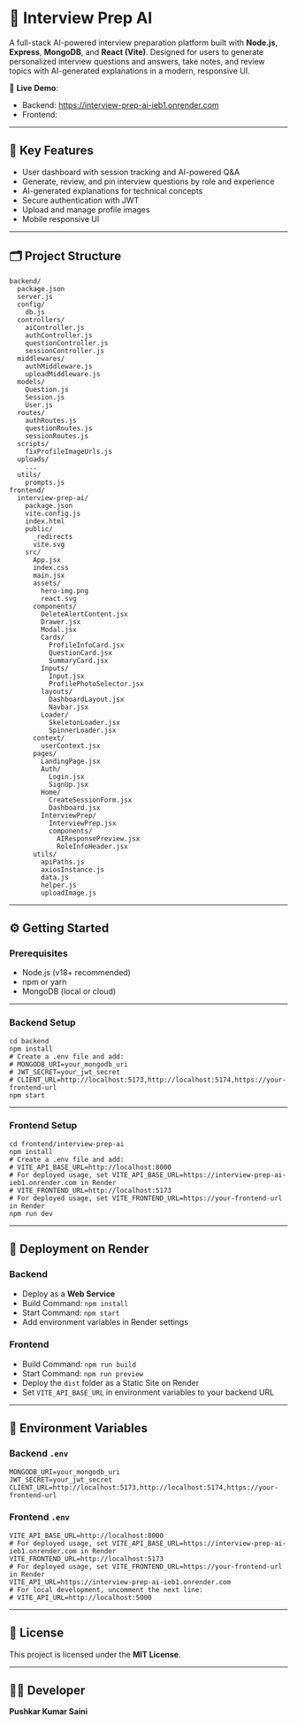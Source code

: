 # 📝 Interview Prep AI

A full-stack AI-powered interview preparation platform built with **Node.js**, **Express**, **MongoDB**, and **React (Vite)**. Designed for users to generate personalized interview questions and answers, take notes, and review topics with AI-generated explanations in a modern, responsive UI.

🚀 **Live Demo**:
- Backend: https://interview-prep-ai-ieb1.onrender.com
- Frontend: <!-- Add your frontend Render URL here -->

---

## 🔑 Key Features
- User dashboard with session tracking and AI-powered Q&A
- Generate, review, and pin interview questions by role and experience
- AI-generated explanations for technical concepts
- Secure authentication with JWT
- Upload and manage profile images
- Mobile responsive UI

---

## 🗂️ Project Structure

```
backend/
  package.json
  server.js
  config/
    db.js
  controllers/
    aiController.js
    authController.js
    questionController.js
    sessionController.js
  middlewares/
    authMiddleware.js
    uploadMiddleware.js
  models/
    Question.js
    Session.js
    User.js
  routes/
    authRoutes.js
    questionRoutes.js
    sessionRoutes.js
  scripts/
    fixProfileImageUrls.js
  uploads/
    ...
  utils/
    prompts.js
frontend/
  interview-prep-ai/
    package.json
    vite.config.js
    index.html
    public/
      _redirects
      vite.svg
    src/
      App.jsx
      index.css
      main.jsx
      assets/
        hero-img.png
        react.svg
      components/
        DeleteAlertContent.jsx
        Drawer.jsx
        Modal.jsx
        Cards/
          ProfileInfoCard.jsx
          QuestionCard.jsx
          SummaryCard.jsx
        Inputs/
          Input.jsx
          ProfilePhotoSelector.jsx
        layouts/
          DashboardLayout.jsx
          Navbar.jsx
        Loader/
          SkeletonLoader.jsx
          SpinnerLoader.jsx
      context/
        userContext.jsx
      pages/
        LandingPage.jsx
        Auth/
          Login.jsx
          SignUp.jsx
        Home/
          CreateSessionForm.jsx
          Dashboard.jsx
        InterviewPrep/
          InterviewPrep.jsx
          components/
            AIResponsePreview.jsx
            RoleInfoHeader.jsx
      utils/
        apiPaths.js
        axiosInstance.js
        data.js
        helper.js
        uploadImage.js
```

---

## ⚙️ Getting Started

### Prerequisites
- Node.js (v18+ recommended)
- npm or yarn
- MongoDB (local or cloud)

---

### Backend Setup

```
cd backend
npm install
# Create a .env file and add:
# MONGODB_URI=your_mongodb_uri
# JWT_SECRET=your_jwt_secret
# CLIENT_URL=http://localhost:5173,http://localhost:5174,https://your-frontend-url
npm start
```

---

### Frontend Setup

```
cd frontend/interview-prep-ai
npm install
# Create a .env file and add:
# VITE_API_BASE_URL=http://localhost:8000
# For deployed usage, set VITE_API_BASE_URL=https://interview-prep-ai-ieb1.onrender.com in Render
# VITE_FRONTEND_URL=http://localhost:5173
# For deployed usage, set VITE_FRONTEND_URL=https://your-frontend-url in Render
npm run dev
```

---

## 🚀 Deployment on Render

### Backend
- Deploy as a **Web Service**
- Build Command: `npm install`
- Start Command: `npm start`
- Add environment variables in Render settings

### Frontend
- Build Command: `npm run build`
- Start Command: `npm run preview`
- Deploy the `dist` folder as a Static Site on Render
- Set `VITE_API_BASE_URL` in environment variables to your backend URL

---

## 🔐 Environment Variables

### Backend `.env`
```
MONGODB_URI=your_mongodb_uri
JWT_SECRET=your_jwt_secret
CLIENT_URL=http://localhost:5173,http://localhost:5174,https://your-frontend-url
```

### Frontend `.env`
```
VITE_API_BASE_URL=http://localhost:8000
# For deployed usage, set VITE_API_BASE_URL=https://interview-prep-ai-ieb1.onrender.com in Render
VITE_FRONTEND_URL=http://localhost:5173
# For deployed usage, set VITE_FRONTEND_URL=https://your-frontend-url in Render
VITE_API_URL=https://interview-prep-ai-ieb1.onrender.com
# For local development, uncomment the next line:
# VITE_API_URL=http://localhost:5000
```

---

## 📄 License

This project is licensed under the **MIT License**.

---

## 👨‍💻 Developer

**Pushkar Kumar Saini**
